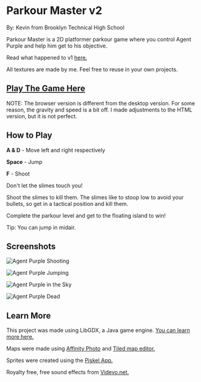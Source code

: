 # Parkour Master v2

By: Kevin from Brooklyn Technical High School

Parkour Master is a 2D platformer parkour game where you control Agent Purple and help him get to his objective.

Read what happened to v1 [here.](https://github.com/kevinMEH/parkourmaster)

All textures are made by me. Feel free to reuse in your own projects.

## [Play The Game Here](https://kevinmeh.github.io/parkourmasterv2)

NOTE: The browser version is different from the desktop version. For some reason, the gravity and speed is a bit off. I made adjustments to the HTML version, but it is not perfect.

## How to Play

**A & D** - Move left and right respectively

**Space** - Jump

**F** - Shoot

Don't let the slimes touch you!

Shoot the slimes to kill them. The slimes like to stoop low to avoid your bullets, so get in a tactical position and kill them.

Complete the parkour level and get to the floating island to win!

Tip: You can jump in midair.

## Screenshots

![Agent Purple Shooting](pics/AgentPurpleShoot.png)

![Agent Purple Jumping](pics/AgentPurpleJump.png)

![Agent Purple in the Sky](pics/AgentPurpleSky.png)

![Agent Purple Dead](pics/AgentPurpleDead.png)

## Learn More

This project was made using LibGDX, a Java game engine. [You can learn more here.](https://libgdx.com/)

Maps were made using [Affinity Photo](https://affinity.serif.com/en-us/photo/) and [Tiled map editor.](https://www.mapeditor.org/)

Sprites were created using the [Piskel App.](https://www.piskelapp.com/)

Royalty free, free sound effects from [Videvo.net.](https://www.videvo.net/sound-effect/)

